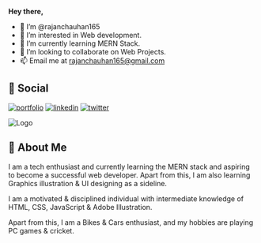 **Hey there,**
- 👋 I’m @rajanchauhan165
- 👀 I’m interested in Web development.
- 🌱 I’m currently learning MERN Stack.
- 💞️ I’m looking to collaborate on Web Projects.
- 📫 Email me at rajanchauhan165@gmail.com


## 🔗 Social
[![portfolio](https://img.shields.io/badge/Facebook-1877F2?style=for-the-badge&logo=facebook&logoColor=white)](https://www.facebook.com/dw7070)
[![linkedin](https://img.shields.io/badge/linkedin-0A66C2?style=for-the-badge&logo=linkedin&logoColor=white)](https://www.linkedin.com/in/rc70/)
[![twitter](https://img.shields.io/badge/Instagram-E4405F?style=for-the-badge&logo=instagram&logoColor=white)](https://www.instagram.com/rajan_chauhan__/)


![Logo](https://jusmarktech.com/public/a/images/pages/web_development.gif)


## 🚀 About Me
I am a tech enthusiast and currently learning the MERN stack and aspiring to become a successful web developer. Apart from this, I am also learning Graphics illustration & UI designing as a sideline.

I am a motivated & disciplined individual with intermediate knowledge of HTML, CSS, JavaScript & Adobe Illustration.

Apart from this, I am a Bikes & Cars enthusiast, and my hobbies are playing PC games & cricket.


<!---
rajanchauhan165/rajanchauhan165 is a ✨ special ✨ repository because its `README.md` (this file) appears on your GitHub profile.
You can click the Preview link to take a look at your changes.
--->
